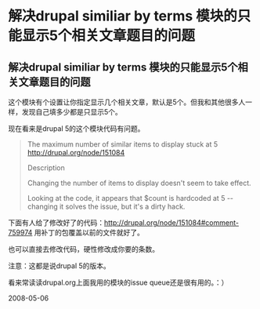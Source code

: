 # 解决drupal similiar by terms 模块的只能显示5个相关文章题目的问题

## 解决drupal similiar by terms 模块的只能显示5个相关文章题目的问题


这个模块有个设置让你指定显示几个相关文章，默认是5个。但我和其他很多人一样，发现自己填多少都是只显示5个。


现在看来是drupal 5的这个模块代码有问题。

> The maximum number of similar items to display stuck at 5
> http://drupal.org/node/151084
> 
> Description
> 
> Changing the number of items to display doesn't seem to take effect.
> 
> Looking at the code, it appears that $count is hardcoded at 5 -- changing it solves the issue, but it's a dirty hack.

下面有人给了修改好了的代码：http://drupal.org/node/151084#comment-759974 用补丁的包覆盖以前的文件就好了。

也可以直接去修改代码，硬性修改成你要的条数。

注意：这都是说drupal 5的版本。

看来常读读drupal.org上面我用的模块的issue queue还是很有用的。：）



2008-05-06